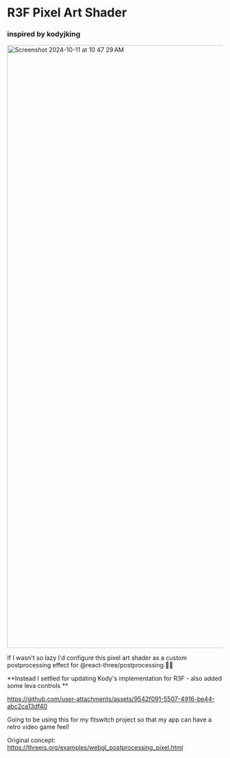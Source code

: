 # R3F Pixel Art Shader

### inspired by kodyjking

<img width="1405" alt="Screenshot 2024-10-11 at 10 47 29 AM" src="https://github.com/user-attachments/assets/fe04ceab-3577-4228-80ac-43806704e7ce">

If I wasn't so lazy I'd configure this pixel art shader as a custom postprocessing effect for
@react-three/postprocessing 😮‍💨

**Instead I settled for updating Kody's implementation for R3F - also added some leva controls
**

https://github.com/user-attachments/assets/9542f091-5507-4916-be44-abc2ca13df40

Going to be using this for my fitswitch project so that my app can have a retro video game feel!

Original concept:
https://threejs.org/examples/webgl_postprocessing_pixel.html
